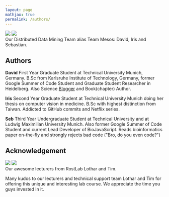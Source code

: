 ```yaml
---
layout: page
mathjax: true
permalink: /authors/
---
```


<div class="fig figcenter fighighlight">
  <img src="{{'/assets/david.png' | prepend: site.baseurl }}">
  <img src="{{'/assets/iris.png' | prepend: site.baseurl }}">
  <div class="figcaption">
    Our Distributed Data Mining Team alias Team Mesos: David, Iris and Sebastian.
  </div>
</div>


## Authors 

**David**
First Year Graduate Student at Technical University Munich, Germany. 
B.Sc from Karlsruhe Institute of Technology, Germany, former Google Summer of Code Student and Graduate Student Researcher in Heidelberg.
Also Science [Blogger](http://forschungspreisen.de/) and Book(chapter) Author.

**Iris**
Second Year Graduate Student at Technical University Munich doing her thesis on computer vision in medicine.
B.Sc with highest distinction from Taiwan. Addicted to GitHub commits and Netflix series. 

**Seb**
Third Year Undergraduate Student at Technical University and at Ludwig Maximilian University Munich. 
Also former Google Summer of Code Student and current Lead Developer of BioJavaScript.
Reads bioinformatics paper on-the-fly and strongly rejects bad code ("Bro, do you even code?")


## Acknowledgement

<div class="fig figcenter fighighlight">
  <img src="{{'/assets/lothar_richter.jpg' | prepend: site.baseurl }}">
  <img src="{{'/assets/tim.jpg' | prepend: site.baseurl }}">
  <div class="figcaption">
  Our awesome lecturers from RostLab Lothar and Tim.
  </div>
</div>

Many kudos to our lecturers and technical support team Lothar and Tim for offering this unique and interesting lab course. 
We appreciate the time you guys invested in it.

